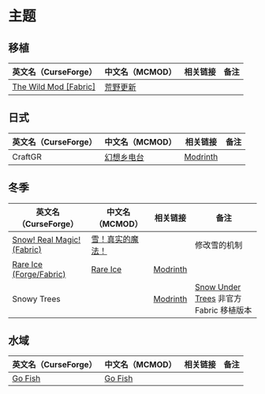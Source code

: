 # 主题

## 移植

| 英文名（CurseForge）                                                               | 中文名（MCMOD）                                  | 相关链接 | 备注 |
| ---------------------------------------------------------------------------------- | ------------------------------------------------ | -------- | ---- |
| [The Wild Mod [Fabric]](https://www.curseforge.com/minecraft/mc-mods/the-wild-mod) | [荒野更新](https://www.mcmod.cn/class/5303.html) |          |      |

## 日式

| 英文名（CurseForge） | 中文名（MCMOD）                                    | 相关链接                                     | 备注 |
| -------------------- | -------------------------------------------------- | -------------------------------------------- | ---- |
| CraftGR              | [幻想乡电台](https://www.mcmod.cn/class/5455.html) | [Modrinth](https://modrinth.com/mod/craftgr) |      |

## 冬季

| 英文名（CurseForge）                                                                              | 中文名（MCMOD）                                          | 相关链接                                         | 备注                                                                                                     |
| ------------------------------------------------------------------------------------------------- | -------------------------------------------------------- | ------------------------------------------------ | -------------------------------------------------------------------------------------------------------- |
| [Snow! Real Magic! (Fabric)](https://www.curseforge.com/minecraft/mc-mods/snow-real-magic-fabric) | [雪！真实的魔法！](https://www.mcmod.cn/class/2106.html) |                                                  | 修改雪的机制                                                                                             |
| [Rare Ice (Forge/Fabric)](https://www.curseforge.com/minecraft/mc-mods/rare-ice)                  | [Rare Ice](https://www.mcmod.cn/class/3218.html)         | [Modrinth](https://modrinth.com/mod/rare-ice)    |                                                                                                          |
| Snowy Trees                                                                                       |                                                          | [Modrinth](https://modrinth.com/mod/snowy-trees) | [Snow Under Trees](https://www.curseforge.com/minecraft/mc-mods/snow-under-trees) 非官方 Fabric 移植版本 |

## 水域

| 英文名（CurseForge）                                            | 中文名（MCMOD）                                 | 相关链接 | 备注 |
| --------------------------------------------------------------- | ----------------------------------------------- | -------- | ---- |
| [Go Fish](https://www.curseforge.com/minecraft/mc-mods/go-fish) | [Go Fish](https://www.mcmod.cn/class/3416.html) |          |      |
